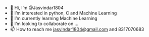 - 👋 Hi, I’m @Jasvindar1804
- 👀 I’m interested in python, C and Machine Learning
- 🌱 I’m currently learning Machine Learning
- 💞️ I’m looking to collaborate on ...
- 📫 How to reach me jasvindar1804@gmail.com and 8317070683

<!---
Jasvindar1804/Jasvindar1804 is a ✨ special ✨ repository because its `README.md` (this file) appears on your GitHub profile.
You can click the Preview link to take a look at your changes.
--->
